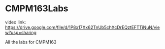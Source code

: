 # CMPM163Labs
 video link: https://drive.google.com/file/d/1P8x17Xx62TnUb5chXcDrEQztEFTTiNuN/view?usp=sharing
 
 
 All the labs for CMPM163
